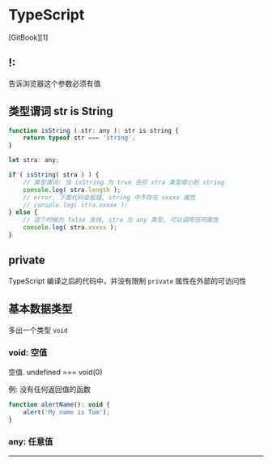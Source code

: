 # TypeScript

[GitBook][1]



## !:

告诉浏览器这个参数必须有值



## 类型谓词 str is String

```js
function isString ( str: any ): str is string {
    return typeof str === 'string';
}

let stra: any;

if ( isString( stra ) ) {
    // 类型谓词: 当 isString 为 true 会将 stra 类型缩小到 string
    console.log( stra.length );
    // error, 下面代码会报错, string 中不存在 xxxxx 属性
    // console.log( stra.xxxxx );
} else {
    // 这个时候为 false 支线, stra 为 any 类型, 可以调用任何属性
    console.log( stra.xxxxx );
}

```





## private

TypeScript 编译之后的代码中，并没有限制 `private` 属性在外部的可访问性



## 基本数据类型

多出一个类型 `void`



### void: 空值

空值. undefined === void(0)

例: 没有任何返回值的函数

```js
function alertName(): void {
    alert('My name is Tom');
}
```



### any: 任意值





---

[1:]: https://ts.xcatliu.com/basics/primitive-data-types.html